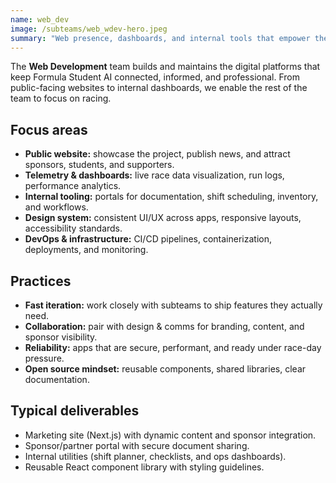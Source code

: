 ```yaml
---
name: web_dev
image: /subteams/web_wdev-hero.jpeg
summary: "Web presence, dashboards, and internal tools that empower the whole team."
---
```


The **Web Development** team builds and maintains the digital platforms that keep Formula Student AI connected, informed, and professional. From public-facing websites to internal dashboards, we enable the rest of the team to focus on racing.

## Focus areas

- **Public website:** showcase the project, publish news, and attract sponsors, students, and supporters.
- **Telemetry & dashboards:** live race data visualization, run logs, performance analytics.
- **Internal tooling:** portals for documentation, shift scheduling, inventory, and workflows.
- **Design system:** consistent UI/UX across apps, responsive layouts, accessibility standards.
- **DevOps & infrastructure:** CI/CD pipelines, containerization, deployments, and monitoring.

## Practices

- **Fast iteration:** work closely with subteams to ship features they actually need.
- **Collaboration:** pair with design & comms for branding, content, and sponsor visibility.
- **Reliability:** apps that are secure, performant, and ready under race-day pressure.
- **Open source mindset:** reusable components, shared libraries, clear documentation.

## Typical deliverables

- Marketing site (Next.js) with dynamic content and sponsor integration.
- Sponsor/partner portal with secure document sharing.
- Internal utilities (shift planner, checklists, and ops dashboards).
- Reusable React component library with styling guidelines.
